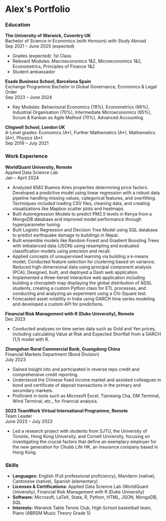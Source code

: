 # Alex's Portfolio

### Education

**The University of Warwick, Coventry UK**  
Bachelor of Science in Economics (with Honours) with Study Abroad  
Sep 2021 – June 2025 (expected)  
- Grades (expected): 1st Class
- Relevant Modules: Macroeconomics 1&2, Microeconomics 1&2, Econometrics, Principles of Finance 1&2
- Student ambassador

**Esade Business School, Barcelona Spain**  
Exchange Programme Bachelor in Global Governance, Economics & Legal Order  
Sep 2023 – June 2024  
- Key Modules: Behavioural Economics (78%), Econometrics (96%), Industrial Organisation (70%), Intermediate Microeconomics (95%), Scrum & Kanban as Agile Method (70%), Advanced Accounting

**Chigwell School, London UK**  
A-Level grades: Economics (A*), Further Mathematics (A*), Mathematics (A*), Physics (A*)  
Sep 2019 – July 2021

### Work Experience

**WorldQuant University, Remote**  
Applied Data Science Lab  
Jan – April 2024  
- Analyzed 6582 Buenos Aires properties determining price factors. Developed a predictive model using linear regression with a robust data pipeline handling missing values, categorical features, and overfitting. Techniques included loading CSV files, cleaning data, and creating visualizations like Mapbox scatter plots and heatmaps.
- Built Autoregression Models to predict PM2.5 levels in Kenya from a MongoDB database and improved model performance through hyperparameter tuning.
- Built Logistic Regression and Decision Tree Model using SQL database to predict earthquake damage to buildings in Nepal.
- Built ensemble models like Random Forest and Gradient Boosting Trees with imbalanced data (JSON) using resampling and evaluated classification models using precision and recall.
- Applied concepts of unsupervised learning via building a k-means model; Conducted feature selection for clustering based on variance; Reduced high-dimensional data using principal component analysis (PCA); Designed, built, and deployed a Dash web application.
- Implemented a three-tiered interactive web application including building a choropleth map displaying the global distribution of ADSL students, creating a custom Python class for ETL processes, and conducting and analyzing an experiment using a Chi-Square test.
- Forecasted asset volatility in India using GARCH time series modeling and developed a custom API for predictions.

**Financial Risk Management with R (Duke University), Remote**  
Dec 2023  
- Conducted analyses on time series data such as Gold and Yen prices, including calculating Value at Risk and Expected Shortfall from a GARCH (1,1) model with R.

**Zhongshan Rural Commercial Bank, Guangdong China**  
Financial Markets Department (Bond Division)  
July 2023  
- Gained insight into and participated in reverse repo credit and comprehensive credit reporting.
- Understood the Chinese fixed income market and assisted colleagues in bond and certificate of deposit transactions in the primary and secondary markets.
- Proficient in tools such as Microsoft Excel, Tianwang Cha, DM Terminal, Wind Terminal, etc., for financial analysis.

**2023 TeamWork Virtual International Programme, Remote**  
Team Leader  
June 2023 – July 2023  
- Led a research project with students from SJTU, the University of Toronto, Hong Kong University, and Cornell University, focusing on investigating the crucial factors that define an exemplary employer for the new generation for Chubb Life HK, an insurance company based in Hong Kong.

### Skills

- **Languages:** English (Full professional proficiency), Mandarin (native), Cantonese (native), Spanish (elementary)
- **Licenses & Certifications:** Applied Data Science Lab (WorldQuant University), Financial Risk Management with R (Duke University)
- **Software:** Microsoft, LaTeX, Stata, R, Python, HTML, JSON, MongoDB, SQL
- **Interests:** Warwick Table Tennis Club, High School basketball team, Piano (ABRSM Music Theory Grade 5)
